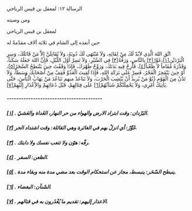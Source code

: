   الرسالة  ١٢: لمعقل بن قيس الرياحي	

ومن وصيته

لمعقل بن قيس الرياحي

حين أنفذه إلى الشام في ثلاثة آلاف مقدّمةً له

اتَّقِ اللهَ الَّذِي لاَبُدّ لَكَ مِنْ لِقَائِهِ، وَلاَ  مُنْتَهَى لَكَ دُونَهُ، وَلاَ تُقَاتِلَنَّ إِلاَّ مَنْ قَاتَلَكَ، وَسِرِ الْبَرْدَيْنِ[[١\]](https://arabic.balaghah.net/node/676#_ftn1)،غَوِّرْ[[٢\]](https://arabic.balaghah.net/node/676#_ftn2) بِالنَّاسِ، وَرَفِّهْ[[٣\]](https://arabic.balaghah.net/node/676#_ftn3) فِي السَّيْرِ، وَلاَ تَسِرْ أَوَّلَ اللَّيْلِ، فَإِنَّ اللهَ جَعَلَهُ سَكَناً، وَقَدَّرَهُ مُقَاماً لاَ ظَعْناً[[٤\]](https://arabic.balaghah.net/node/676#_ftn4)، فَأَرِحْ فِيهِ بَدَنَكَ، وَرَوِّحْ ظَهْرَكَ، فَإِذَا وَقَفْتَ حِينَ يَنْبَطِحُ السَّحَرُ[[٥\]](https://arabic.balaghah.net/node/676#_ftn5)، أَوْ حِينَ يَنْفَجِرُ الْفَجْرُ، فَسِرْ عَلَى بَرَكَةِ اللهِ، فَإِذَا  لَقِيتَ الْعَدُوَّ فَقِفْ مِنْ أَصْحَابِكَ وَسَطاً، وَلاَ تَدْنُ مِنَ  الْقَوْمِ دُنُوَّ مَنْ يُريدُ أَنْ يُنْشِبَ الْحَرْبَ، وَلاَ تَبَاعَدْ  منهم تَبَاعُدَ مَنْ يَهَابُ الْبَأْسَ، حَتَّى يَأْتِيَكَ أَمْرِي، وَلاَ  يَحْمِلَنَّكُمْ شَنَآنُهُمْ[[٦\]](https://arabic.balaghah.net/node/676#_ftn6) عَلَى قِتَالِهِمْ، قَبْلَ دُعَائِهِمْ وَالاِْعْذَارِ إِلَيْهِمْ[[٧\]](https://arabic.balaghah.net/node/676#_ftn7).

##### ----------------------------------------

##### [[١\]](https://arabic.balaghah.net/node/676#_ftnref1) . البَرْدان: وقت ابتراد الارض والهواء من حر النهار، الغَداة والعَشيّ.

##### [[٢\]](https://arabic.balaghah.net/node/676#_ftnref2)  غَوِّرْ: أي انزلْ بهم في الغائرة وهي القائلة: وقت اشتداد الحر.

##### [[٣\]](https://arabic.balaghah.net/node/676#_ftnref3) . رفّه: هوّن ولا تتعب نفسك ولا دابتك.

##### [[٤\]](https://arabic.balaghah.net/node/676#_ftnref4) . الظعن: السفر.

##### [[٥\]](https://arabic.balaghah.net/node/676#_ftnref5) . ينبطح السّحَر: ينبسط، مجاز عن استحكام الوقت بعد مضي مدة منه وبقاء مدة.

##### [[٦\]](https://arabic.balaghah.net/node/676#_ftnref6) . الشَنآن: البغضاء.

##### [[٧\]](https://arabic.balaghah.net/node/676#_ftnref7) . الاعذار إليهم: تقديم ما يُعْذَرون به في قتالهم. 
